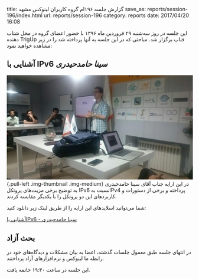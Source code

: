title: گزارش جلسه ۱۹۶ام گروه کاربران لینوکس مشهد
save_as: reports/session-196/index.html
url: reports/session-196
category: reports
date: 2017/04/20 16:08

این جلسه در روز سه‌شنبه ۲۹ فروردین ماه ۱۳۹۶ با حضور اعضای گروه در محل شتاب دهنده TrigUp فناپ برگزار شد. مباحثی که در این جلسه به آنها پرداخته شد را در زیر مشاهده خواهید نمود:
<!--more-->

## آشنایی با IPv6 *سینا حامدحیدری*
![](/theme/uploads/reports/session-196/session196-ipv6.jpg){.pull-left .img-thumbnail .img-medium}
در این ارایه جناب آقای سینا حامدحیدری به توضیح برخی مزیت‌های پروتکل IPv6 نسبت بهIPv4 پرداخته و برخی از دستورات و کاربردهای این دو پروتکل را با یکدیگر مقایسه کردند.

شما می‌توانید اسلایدهای این ارایه را از طریق لینک زیر دانلود کنید:

[آشنایی باIPv6 - سینا حامدحیدری](/theme/uploads/reports/session-196/IPV6-presentation.pptx)

## بحث آزاد
در انتهای جلسه طبق معمول جلسات گذشته، اعضا به بیان مشکلات و دیدگاه‌های خود در رابطه ما لینوکس و نرم‌افزارهای آزاد پرداختند.
  
این جلسه در ساعت ۱۹:۳۰ خاتمه یافت.
